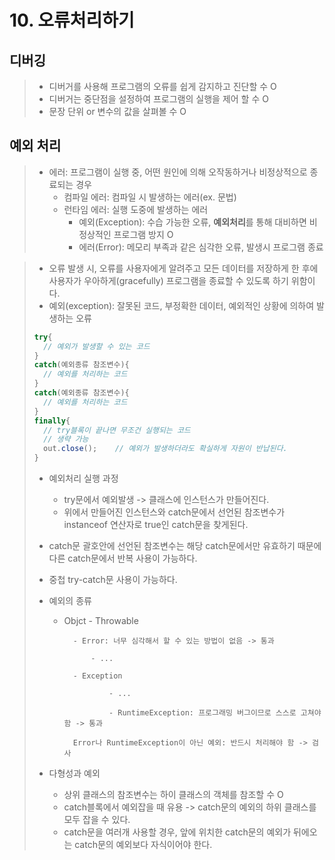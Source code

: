# 10. 오류처리하기
## 디버깅
> - 디버거를 사용해 프로그램의 오류를 쉽게 감지하고 진단할 수 O
> - 디버거는 중단점을 설정하여 프로그램의 실행을 제어 할 수 O
> - 문장 단위 or 변수의 값을 살펴볼 수 O


## 예외 처리
> - 에러: 프로그램이 실행 중, 어떤 원인에 의해 오작동하거나 비정상적으로 종료되는 경우
> 	- 컴파일 에러: 컴파일 시 발생하는 에러(ex. 문법)
> 	- 런타임 에러: 실행 도중에 발생하는 에러
> 		- 예외(Exception): 수습 가능한 오류, **예외처리**를 통해 대비하면 비정상적인 프로그램 방지 O
> 		- 에러(Error): 메모리 부족과 같은 심각한 오류, 발생시 프로그램 종료


> - 오류 발생 시, 오류를 사용자에게 알려주고 모든 데이터를 저장하게 한 후에 사용자가 우아하게(gracefully) 프로그램을 종료할 수 있도록 하기 위함이다.
> - 예외(exception): 잘못된 코드, 부정확한 데이터, 예외적인 상황에 의하여 발생하는 오류
> ```java
> try{
> 	// 예외가 발생할 수 있는 코드
> }
> catch(예외종류 참조변수){
> 	// 예외를 처리하는 코드
> }
> catch(예외종류 참조변수){
> 	// 예외를 처리하는 코드
> }
> finally{
> 	// try블록이 끝나면 무조건 실행되는 코드
> 	// 생략 가능
> 	out.close();	// 예외가 발생하더라도 확실하게 자원이 반납된다.
> }
> ```
>   - 예외처리 실행 과정
> 	  - try문에서 예외발생 -> 클래스에 인스턴스가 만들어진다.
> 	  - 위에서 만들어진 인스턴스와 catch문에서 선언된 참조변수가 instanceof 연산자로 true인 catch문을 찾게된다.
>   
> 	- catch문 괄호안에 선언된 참조변수는 해당 catch문에서만 유효하기 때문에 다른 catch문에서 반복 사용이 가능하다.
> 	- 중첩 try-catch문 사용이 가능하다.
>
> - 예외의 종류
> 	- Objct - Throwable
>
> 			- Error: 너무 심각해서 할 수 있는 방법이 없음 -> 통과
>
> 				- ...
>
> 			- Exception
>
> 					- ...
>
> 					- RuntimeException: 프로그래밍 버그이므로 스스로 고쳐야 함 -> 통과
>
> 			Error나 RuntimeException이 아닌 예외: 반드시 처리해야 함 -> 검사
> - 다형성과 예외
> 	- 상위 클래스의 참조변수는 하이 클래스의 객체를 참조할 수 O
> 	- catch블록에서 예외잡을 때 유용 -> catch문의 예외의 하위 클래스를 모두 잡을 수 있다.
>   - catch문을 여러개 사용할 경우, 앞에 위치한 catch문의 예외가 뒤에오는 catch문의 예외보다 자식이어야 한다.
